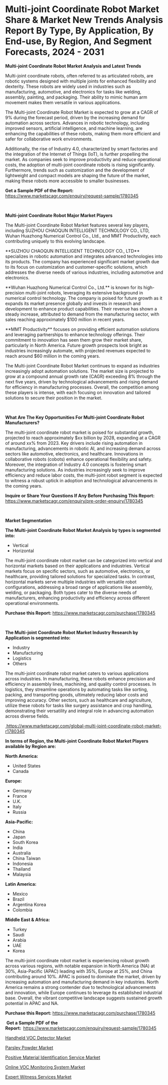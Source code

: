 <p><h1>Multi-joint Coordinate Robot Market Share & Market New Trends Analysis Report By Type, By Application, By End-use, By Region, And Segment Forecasts, 2024 - 2031</h1></p><p><strong>Multi-joint Coordinate Robot Market Analysis and Latest Trends</strong></p>
<p><p>Multi-joint coordinate robots, often referred to as articulated robots, are robotic systems designed with multiple joints for enhanced flexibility and dexterity. These robots are widely used in industries such as manufacturing, automotive, and electronics for tasks like welding, assembly, painting, and packaging. Their ability to mimic human arm movement makes them versatile in various applications.</p><p>The Multi-joint Coordinate Robot Market is expected to grow at a CAGR of 9% during the forecast period, driven by the increasing demand for automation across sectors. Advances in robotic technology, including improved sensors, artificial intelligence, and machine learning, are enhancing the capabilities of these robots, making them more efficient and safer for collaborative work environments. </p><p>Additionally, the rise of Industry 4.0, characterized by smart factories and the integration of the Internet of Things (IoT), is further propelling the market. As companies seek to improve productivity and reduce operational costs, the adoption of multi-joint coordinate robots is rising significantly. Furthermore, trends such as customization and the development of lightweight and compact models are shaping the future of the market, making these robots more accessible to smaller businesses.</p></p>
<p><strong>Get a Sample PDF of the Report:&nbsp;</strong> <a href="https://www.marketscagr.com/enquiry/request-sample/1780345?utm_campaign=1339&utm_medium=2&utm_source=Github&utm_content=ia&utm_term=09102024&utm_id=multi-joint-coordinate-robot">https://www.marketscagr.com/enquiry/request-sample/1780345</a></p>
<p>&nbsp;</p>
<p><strong>Multi-joint Coordinate Robot Major Market Players</strong></p>
<p><p>The Multi-joint Coordinate Robot Market features several key players, including SUZHOU CHAOQUN INTELLIGENT TECHNOLOGY CO., LTD, Wuhan Huazhong Numerical Control Co., Ltd., and MMT Productivity, each contributing uniquely to this evolving landscape.</p><p>**SUZHOU CHAOQUN INTELLIGENT TECHNOLOGY CO., LTD** specializes in robotic automation and integrates advanced technologies into its products. The company has experienced significant market growth due to its focus on customization and customer-specific solutions, which addresses the diverse needs of various industries, including automotive and electronics.</p><p>**Wuhan Huazhong Numerical Control Co., Ltd.** is known for its high-precision multi-joint robots, leveraging its extensive background in numerical control technology. The company is poised for future growth as it expands its market presence globally and invests in research and development to enhance product capabilities. Their revenue has shown a steady increase, attributed to demand from the manufacturing sector, with sales reaching approximately $100 million in recent years.</p><p>**MMT Productivity** focuses on providing efficient automation solutions and leveraging partnerships to enhance technology offerings. Their commitment to innovation has seen them grow their market share, particularly in North America. Future growth prospects look bright as industries increasingly automate, with projected revenues expected to reach around $60 million in the coming years.</p><p>The Multi-joint Coordinate Robot Market continues to expand as industries increasingly adopt automation solutions. The market size is projected to grow at a compound annual growth rate (CAGR) exceeding 8% through the next five years, driven by technological advancements and rising demand for efficiency in manufacturing processes. Overall, the competition among these players is intense, with each focusing on innovation and tailored solutions to secure their position in the market.</p></p>
<p>&nbsp;</p>
<p><strong>What Are The Key Opportunities For Multi-joint Coordinate Robot Manufacturers?</strong></p>
<p><p>The multi-joint coordinate robot market is poised for substantial growth, projected to reach approximately $xx billion by 2028, expanding at a CAGR of around xx% from 2023. Key drivers include rising automation in manufacturing, advancements in robotic AI, and increasing demand across sectors like automotive, electronics, and healthcare. Innovations in collaborative robots (cobots) enhance operational flexibility and safety. Moreover, the integration of Industry 4.0 concepts is fostering smart manufacturing solutions. As industries increasingly seek to improve efficiency and reduce labor costs, the multi-joint robot segment is expected to witness a robust uptick in adoption and technological advancements in the coming years.</p></p>
<p><strong>Inquire or Share Your Questions If Any Before Purchasing This Report:</strong> <a href="https://www.marketscagr.com/enquiry/pre-order-enquiry/1780345?utm_campaign=1339&utm_medium=2&utm_source=Github&utm_content=ia&utm_term=09102024&utm_id=multi-joint-coordinate-robot">https://www.marketscagr.com/enquiry/pre-order-enquiry/1780345</a></p>
<p>&nbsp;</p>
<p><strong>Market Segmentation</strong></p>
<p><strong>The Multi-joint Coordinate Robot Market Analysis by types is segmented into:</strong></p>
<p><ul><li>Vertical</li><li>Horizontal</li></ul></p>
<p><p>The multi-joint coordinate robot market can be categorized into vertical and horizontal markets based on their applications and industries. Vertical markets focus on specific sectors, such as automotive, electronics, or healthcare, providing tailored solutions for specialized tasks. In contrast, horizontal markets serve multiple industries with versatile robot configurations, addressing a broad range of applications like assembly, welding, or packaging. Both types cater to the diverse needs of manufacturers, enhancing productivity and efficiency across different operational environments.</p></p>
<p><strong>Purchase this Report:&nbsp;</strong><a href="https://www.marketscagr.com/purchase/1780345?utm_campaign=1339&utm_medium=2&utm_source=Github&utm_content=ia&utm_term=09102024&utm_id=multi-joint-coordinate-robot">https://www.marketscagr.com/purchase/1780345</a></p>
<p>&nbsp;</p>
<p><strong>The Multi-joint Coordinate Robot Market Industry Research by Application is segmented into:</strong></p>
<p><ul><li>Industry</li><li>Manufacturing</li><li>Logistics</li><li>Others</li></ul></p>
<p><p>The multi-joint coordinate robot market caters to various applications across industries. In manufacturing, these robots enhance precision and efficiency in assembly lines, machining, and quality control processes. In logistics, they streamline operations by automating tasks like sorting, packing, and transporting goods, ultimately reducing labor costs and improving accuracy. Other sectors, such as healthcare and agriculture, utilize these robots for tasks like surgery assistance and crop handling, demonstrating their versatility and integral role in advancing automation across diverse fields.</p></p>
<p><a href="https://www.marketscagr.com/global-multi-joint-coordinate-robot-market-r1780345?utm_campaign=1339&utm_medium=2&utm_source=Github&utm_content=ia&utm_term=09102024&utm_id=multi-joint-coordinate-robot">&nbsp;https://www.marketscagr.com/global-multi-joint-coordinate-robot-market-r1780345</a></p>
<p><strong>In terms of Region, the Multi-joint Coordinate Robot Market Players available by Region are:</strong></p>
<p>
    <p> <strong> North America: </strong>
        <ul>
            <li>United States</li>
            <li>Canada</li>
        </ul>
        </p> 
    <p> <strong> Europe: </strong>
        <ul>
            <li>Germany</li>
            <li>France</li>
            <li>U.K.</li>
            <li>Italy</li>
            <li>Russia</li>
        </ul>
        </p> 
    <p> <strong> Asia-Pacific: </strong>
        <ul>
            <li>China</li>
            <li>Japan</li>
            <li>South Korea</li>
            <li>India</li>
            <li>Australia</li>
            <li>China Taiwan</li>
            <li>Indonesia</li>
            <li>Thailand</li>
            <li>Malaysia</li>
        </ul>
        </p> 
    <p> <strong> Latin America: </strong>
        <ul>
            <li>Mexico</li>
            <li>Brazil</li>
            <li>Argentina Korea</li>
            <li>Colombia</li>
        </ul>
        </p> 
    <p> <strong> Middle East & Africa: </strong>
        <ul>
            <li>Turkey</li>
            <li>Saudi</li>
            <li>Arabia</li>
            <li>UAE</li>
            <li>Korea</li>
        </ul>
    </p>
    </p>
<p><p>The multi-joint coordinate robot market is experiencing robust growth across various regions, with notable expansion in North America (NA) at 30%, Asia-Pacific (APAC) leading with 35%, Europe at 25%, and China contributing around 10%. APAC is poised to dominate the market, driven by increasing automation and manufacturing demand in key industries. North America remains a strong contender due to technological advancements and innovation, while Europe continues to leverage its established industrial base. Overall, the vibrant competitive landscape suggests sustained growth potential in APAC and NA.</p></p>
<p><strong>Purchase this Report: </strong><a href="https://www.marketscagr.com/purchase/1780345?utm_campaign=1339&utm_medium=2&utm_source=Github&utm_content=ia&utm_term=09102024&utm_id=multi-joint-coordinate-robot">https://www.marketscagr.com/purchase/1780345</a></p>
<p>&nbsp;<strong>Get a Sample PDF of the Report:&nbsp;&nbsp;</strong><a href="https://www.marketscagr.com/enquiry/request-sample/1780345?utm_campaign=1339&utm_medium=2&utm_source=Github&utm_content=ia&utm_term=09102024&utm_id=multi-joint-coordinate-robot">https://www.marketscagr.com/enquiry/request-sample/1780345</a></p>
<p><strong></strong></p>
<p><p><a href="https://www.linkedin.com/pulse/handheld-voc-detector-mosaic-piecing-together-global-market-dynamics-74tvc?utm_campaign=1339&utm_medium=2&utm_source=Github&utm_content=ia&utm_term=09102024&utm_id=multi-joint-coordinate-robot">Handheld VOC Detector Market</a></p><p><a href="https://issuu.com/reportprime-2/docs/parsley-powder-market-size-2030.ppt_7964d04193bc0e?utm_campaign=1339&utm_medium=2&utm_source=Github&utm_content=ia&utm_term=09102024&utm_id=multi-joint-coordinate-robot">Parsley Powder Market</a></p><p><a href="https://www.linkedin.com/pulse/positive-material-identification-service-market-size-segmentation-vhwqc?utm_campaign=1339&utm_medium=2&utm_source=Github&utm_content=ia&utm_term=09102024&utm_id=multi-joint-coordinate-robot">Positive Material Identification Service Market</a></p><p><a href="https://www.linkedin.com/pulse/global-online-voc-monitoring-system-market-focus-product-type-cgmqc?trackingId=9uTO3NabQe6kq9FPPmkm6g%3D%3D&utm_campaign=1339&utm_medium=2&utm_source=Github&utm_content=ia&utm_term=09102024&utm_id=multi-joint-coordinate-robot">Online VOC Monitoring System Market</a></p><p><a href="https://www.linkedin.com/pulse/expert-witness-services-market-share-size-trends-industry-analysis-drb3c?utm_campaign=1339&utm_medium=2&utm_source=Github&utm_content=ia&utm_term=09102024&utm_id=multi-joint-coordinate-robot">Expert Witness Services Market</a></p></p>